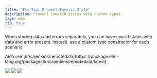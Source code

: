 ```yaml
---
title: "Elm Tip: Prevent Invalid State"
description: Prevent invalid states with custom types.
tags: elm
tip: true
---
```


<div class="post__tip">
<p>
  When storing data and errors separately, you can have invalid states with data and error present. Instead, use a custom type constructor for each scenario.
</p>
<p>
  Also see [krisajenkins/remotedata](https://package.elm-lang.org/packages/krisajenkins/remotedata/latest).
</p>
<div id="post-tip-images" class="post__tip-images">
  <a><img src="/img/tip-2019-05-24-1.png" role="presentation" /></a>
  <a><img src="/img/tip-2019-05-24-2.png" role="presentation" /></a>
  <a><img src="/img/tip-2019-05-24-3.png" role="presentation" /></a>
</div>
</div>
